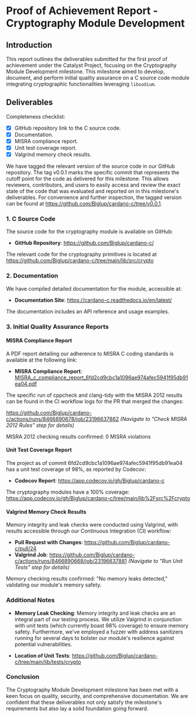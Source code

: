 # Proof of Achievement Report - Cryptography Module Development

## Introduction

This report outlines the deliverables submitted for the first proof of achievement under the Catalyst Project, focusing on the Cryptography Module Development milestone. This milestone aimed to develop, document, and perform initial quality assurance on a C source code module integrating cryptographic functionalities leveraging `libsodium`.

## Deliverables

Completeness checklist:

 - [x] GitHub repository link to the C source code.
 - [x] Documentation.
 - [x] MISRA compliance report.
 - [x] Unit test coverage report.
 - [x] Valgrind memory check results.

We have tagged the relevant version of the source code in our GitHub repository. The tag v0.0.1 marks the specific commit that represents the cutoff point for the code as delivered for this milestone. This allows reviewers, contributors, and users to easily access and review the exact state of the code that was evaluated and reported on in this milestone's deliverables. For convenience and further inspection, the tagged version can be found at https://github.com/Biglup/cardano-c/tree/v0.0.1.

### 1. C Source Code

The source code for the cryptography module is available on GitHub:

- **GitHub Repository**: https://github.com/Biglup/cardano-c/

The relevant code for the cryptography primitives is located at https://github.com/Biglup/cardano-c/tree/main/lib/src/crypto

### 2. Documentation

We have compiled detailed documentation for the module, accessible at:

- **Documentation Site**: https://cardano-c.readthedocs.io/en/latest/

The documentation includes an API reference and usage examples.

### 3. Initial Quality Assurance Reports

#### MISRA Compliance Report

A PDF report detailing our adherence to MISRA C coding standards is available at the following link:

- **MISRA Compliance Report**: [MISRA_c_compliance_report_6fd2cd9cbc1a1096ae974afec5941f95db91ea04.pdf](MISRA_c_compliance_report_6fd2cd9cbc1a1096ae974afec5941f95db91ea04.pdf) 

The specific run of cppcheck and clang-tidy with the MISRA 2012 results can be found in the CI workflow logs for the PR that merged the changes:

https://github.com/Biglup/cardano-c/actions/runs/8466890678/job/23196637862 *(Navigate to "Check MISRA 2012 Rules" step for details)*

MISRA 2012 checking results confirmed: 0 MISRA violations

#### Unit Test Coverage Report

The project as of commit 6fd2cd9cbc1a1096ae974afec5941f95db91ea04 has a unit test coverage of 98%, as reported by Codecov:
- **Codecov Report**: https://app.codecov.io/gh/Biglup/cardano-c

The cryptography modules have a 100% coverage: https://app.codecov.io/gh/Biglup/cardano-c/tree/main/lib%2Fsrc%2Fcrypto

#### Valgrind Memory Check Results

Memory integrity and leak checks were conducted using Valgrind, with results accessible through our Continuous Integration (CI) workflow:

- **Pull Request with Changes**: https://github.com/Biglup/cardano-c/pull/24
- **Valgrind Job**: https://github.com/Biglup/cardano-c/actions/runs/8466890668/job/23196637881 *(Navigate to "Run Unit Tests" step for details)*

Memory checking results confirmed: "No memory leaks detected," validating our module's memory safety.

### Additional Notes

- **Memory Leak Checking**: Memory integrity and leak checks are an integral part of our testing process. We utilize Valgrind in conjunction with unit tests (which currently boast 98% coverage) to ensure memory safety. Furthermore, we've employed a fuzzer with address sanitizers running for several days to bolster our module's resilience against potential vulnerabilities.

- **Location of Unit Tests**: https://github.com/Biglup/cardano-c/tree/main/lib/tests/crypto

### Conclusion

The Cryptography Module Development milestone has been met with a keen focus on quality, security, and comprehensive documentation. We are confident that these deliverables not only satisfy the milestone's requirements but also lay a solid foundation going forward.

